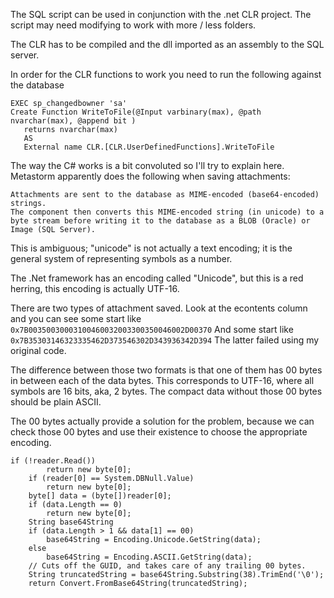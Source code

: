 The SQL script can be used in conjunction with the .net CLR project. The script may need modifying to work with more / less folders.


The CLR has to be compiled and the dll imported as an assembly to the SQL server. 

In order for the CLR functions to work you need to run the following against the database

    EXEC sp_changedbowner 'sa'
    Create Function WriteToFile(@Input varbinary(max), @path nvarchar(max), @append bit )
       returns nvarchar(max)        
       AS
       External name CLR.[CLR.UserDefinedFunctions].WriteToFile
       
The way the C# works is a bit convoluted so I'll try to explain here. Metastorm apparently does the following when saving attachments:

```
Attachments are sent to the database as MIME-encoded (base64-encoded) strings. 
The component then converts this MIME-encoded string (in unicode) to a byte stream before writing it to the database as a BLOB (Oracle) or Image (SQL Server).
```

This is ambiguous; "unicode" is not actually a text encoding; it is the general system of representing symbols as a number. 

The .Net framework has an encoding called "Unicode", but this is a red herring, this encoding is actually UTF-16.

There are two types of attachment saved. Look at the econtents column and you can see some start like `0x7B00350030003100460032003300350046002D00370`
And some start like `0x7B35303146323335462D373546302D343936342D394`
The latter failed using my original code.

The difference between those two formats is that one of them has 00 bytes in between each of the data bytes. This corresponds to UTF-16, where all 
symbols are 16 bits, aka, 2 bytes. The compact data without those 00 bytes should be plain ASCII.

The 00 bytes actually provide a solution for the problem, because we can check those 00 bytes and use their existence to choose the appropriate 
encoding.

```
if (!reader.Read())
        return new byte[0];
    if (reader[0] == System.DBNull.Value)
        return new byte[0];
    byte[] data = (byte[])reader[0];
    if (data.Length == 0)
        return new byte[0];
    String base64String
    if (data.Length > 1 && data[1] == 00)
        base64String = Encoding.Unicode.GetString(data);
    else
        base64String = Encoding.ASCII.GetString(data);
    // Cuts off the GUID, and takes care of any trailing 00 bytes.
    String truncatedString = base64String.Substring(38).TrimEnd('\0');
    return Convert.FromBase64String(truncatedString);
```